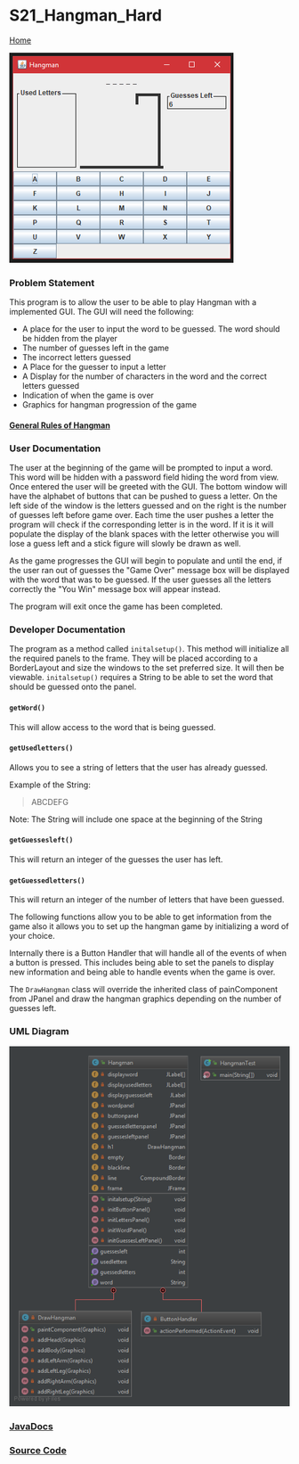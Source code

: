 # S21_Hangman_Hard

[Home](https://github.com/Aleyx4/Introduction-to-Software-Design-Fall-2017 "Home")

![ScreenShot](https://github.com/Aleyx4/Introduction-to-Software-Design-Fall-2017/blob/master/S21_HangmanGUI_Hard/doc/Screenshot.png?raw=true)

### Problem Statement
This program is to allow the user to be able to play Hangman with a implemented GUI. The GUI will need the following:

- A place for the user to input the word to be guessed. The word should be hidden from the player
- The number of guesses left in the game
- The incorrect letters guessed
- A Place for the guesser to input a letter
- A Display for the number of characters in the word and the correct letters guessed
- Indication of when the game is over
- Graphics for hangman progression of the game


#### [General Rules of Hangman](https://en.wikipedia.org/wiki/Hangman_(game)#Overview)

### User Documentation
The user at the beginning of the game will be prompted to input a word. This word will be hidden with a password field hiding the word from view. Once entered the user will be greeted with the GUI. The bottom window will have the alphabet of buttons that can be pushed to guess a letter. On the left side of the window is the letters guessed and on the right is the number of guesses left before game over. Each time the user pushes a letter the program will check if the corresponding letter is in the word. If it is it will populate the display of the blank spaces with the letter otherwise you will lose a guess left and a stick figure will slowly be drawn as well.

As the game progresses the GUI will begin to populate and until the end, if the user ran out of guesses the "Game Over" message box will be displayed with the word that was to be guessed. If the user guesses all the letters correctly the "You Win" message box will appear instead.

The program will exit once the game has been completed.

### Developer Documentation
The program as a method called `initalsetup()`. This method will initialize all the required panels to the frame. They will be placed according to a BorderLayout and size the windows to the set preferred size. It will then be viewable. `initalsetup()` requires a String to be able to set the word that should be guessed onto the panel.

#### `getWord()`
This will allow access to the word that is being guessed.

#### `getUsedletters()`
Allows you to see a string of letters that the user has already guessed.

Example of the String:
> ABCDEFG

Note: The String will include one space at the beginning of the String

#### `getGuessesleft()`
This will return an integer of the guesses the user has left.

#### `getGuessedletters()`
This will return an integer of the number of letters that have been guessed.

The following functions allow you to be able to get information from the game also it allows you to set up the hangman game by initializing a word of your choice.

Internally there is a Button Handler that will handle all of the events of when a button is pressed. This includes being able to set the panels to display new information and being able to handle events when the game is over.

The `DrawHangman` class will override the inherited class of painComponent from JPanel and draw the hangman graphics depending on the number of guesses left.

### UML Diagram

![S21_Hangman_Hard_UML](https://github.com/Aleyx4/Introduction-to-Software-Design-Fall-2017/blob/master/S21_HangmanGUI_Hard/doc/S21_HangmanGUI_Hard_UML.png?raw=true)

### [JavaDocs](https://github.com/Aleyx4/Introduction-to-Software-Design-Fall-2017/tree/master/S21_HangmanGUI_Hard/doc)

### [Source Code](https://github.com/Aleyx4/Introduction-to-Software-Design-Fall-2017/tree/master/S21_HangmanGUI_Hard/src)
